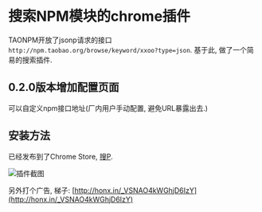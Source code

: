 # 搜索NPM模块的chrome插件

TAONPM开放了jsonp请求的接口`http://npm.taobao.org/browse/keyword/xxoo?type=json`. 基于此, 做了一个简易的搜索插件.

## 0.2.0版本增加配置页面

可以自定义npm接口地址(厂内用户手动配置, 避免URL暴露出去.)

## 安装方法

已经发布到了Chrome Store, [搜P](https://chrome.google.com/webstore/detail/%E6%90%9Ctaonpm/bnhpfbbpdkmmhaccfjdhmemfainaiafh?utm_source=chrome-ntp-icon).

![插件截图](https://raw.githubusercontent.com/yPangXie/package-search/master/extension-screenshot.png)

另外打个广告, 梯子: [http://honx.in/_VSNAO4kWGhjD6IzY](http://honx.in/_VSNAO4kWGhjD6IzY)
